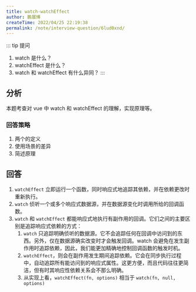 ```yaml
---
title: watch-watchEffect
author: 鹏展博
createTime: 2022/04/25 22:19:38
permalink: /note/interview-question/6lud0xnd/
---
```


::: tip 提问
1. watch 是什么？
2. watchEffect 是什么？
3. watch 和 watchEffect 有什么异同？
:::

## 分析

本题考查对 vue 中 watch 和 watchEffect 的理解，实现原理等。

### 回答策略

1. 两个的定义
2. 使用场景的差异
3. 简述原理

## 回答

1. `watchEffect` 立即运行一个函数，同时响应式地追踪其依赖，并在依赖更改时重新执行。
2. `watch` 侦听一个或多个响应式数据源，并在数据源变化时调用所给的回调函数。
3. `watch` 和 `watchEffect` 都能响应式地执行有副作用的回调。它们之间的主要区别是追踪响应式依赖的方式：
   1. `watch` 只追踪明确侦听的数据源。它不会追踪任何在回调中访问到的东西。另外，仅在数据源确实改变时才会触发回调。watch 会避免在发生副作用时追踪依赖，因此，我们能更加精确地控制回调函数的触发时机。
   2. `watchEffect`，则会在副作用发生期间追踪依赖。它会在同步执行过程中，自动追踪所有能访问到的响应式属性。这更方便，而且代码往往更简洁，但有时其响应性依赖关系会不那么明确。
   3. 从实现上看，`watchEffect(fn, options)` 相当于 `watch(fn, null, options)`
